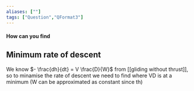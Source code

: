 ```yaml
---
aliases: [""]
tags: ["Question","QFormat3"]
---
```


#### How can you find
## Minimum rate of descent

We know $- \frac{dh}{dt} = V \frac{D}{W}$ from [[gliding without thrust]], so to minamise the rate of descent we need to find where VD is at a minimum (W can be approximated as constant since th)
